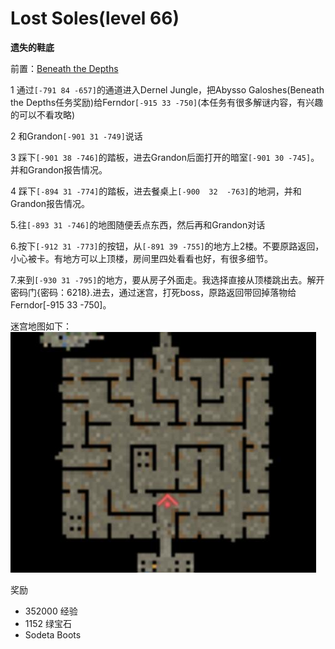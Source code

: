 
# Lost Soles(level 66)
**遗失的鞋底**

前置：[Beneath the Depths](/WynncraftCNguide/quests/lvl51-60/level%2060%20-%20Beneath%20the%20Depths.html)

1 通过`[-791 84 -657]`的通道进入Dernel Jungle，把Abysso Galoshes(Beneath the Depths任务奖励)给Ferndor`[-915 33 -750]`(本任务有很多解谜内容，有兴趣的可以不看攻略)

2 和Grandon`[-901 31 -749]`说话

3 踩下`[-901 38 -746]`的踏板，进去Grandon后面打开的暗室`[-901 30 -745]`。并和Grandon报告情况。

4 踩下`[-894 31 -774]`的踏板，进去餐桌上`[-900  32  -763]`的地洞，并和Grandon报告情况。

5.往`[-893 31 -746]`的地图随便丢点东西，然后再和Grandon对话

6.按下`[-912 31 -773]`的按钮，从`[-891 39 -755]`的地方上2楼。不要原路返回，小心被卡。有地方可以上顶楼，房间里四处看看也好，有很多细节。

7.来到`[-930 31 -795]`的地方，要从房子外面走。我选择直接从顶楼跳出去。解开密码门{密码：6218}.进去，通过迷宫，打死boss，原路返回带回掉落物给Ferndor[-915 33  -750]。

迷宫地图如下：
![](assets/img/lvl66-1.jpg)

奖励
+ 352000 经验
+ 1152 绿宝石
+ Sodeta Boots
